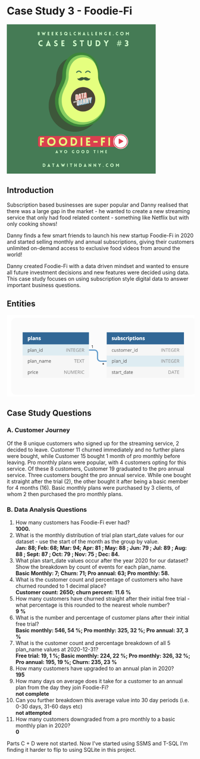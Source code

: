 # Case Study 3 - Foodie-Fi
<img src = 'https://github.com/lion-star-gold/8-week-SQL-challenge/blob/main/Case%20Study%203%20-%20Foodie-Fi/main_image.png' width = '400'>

## Introduction
Subscription based businesses are super popular and Danny realised that there was a large gap in the market - he wanted to create a new streaming service that only had food related content - something like Netflix but with only cooking shows!

Danny finds a few smart friends to launch his new startup Foodie-Fi in 2020 and started selling monthly and annual subscriptions, giving their customers unlimited on-demand access to exclusive food videos from around the world!

Danny created Foodie-Fi with a data driven mindset and wanted to ensure all future investment decisions and new features were decided using data. This case study focuses on using subscription style digital data to answer important business questions.

## Entities
<img src = 'https://github.com/lion-star-gold/8-week-SQL-challenge/blob/main/Case%20Study%203%20-%20Foodie-Fi/entities.PNG'>

## Case Study Questions
### A. Customer Journey
Of the 8 unique customers who signed up for the streaming service, 2 decided to leave. Customer 11 churned immediately and no further plans were bought, while Customer 15 bought 1 month of pro monthly before leaving.
Pro monthly plans were popular, with 4 customers opting for this service. Of these 8 customers, Customer 19 graduated to the pro annual service. Three customers bought the pro annual service. While one bought it straight after the trial (2), the other bought it after being a basic member for 4 months (16).
Basic monthly plans were purchased by 3 clients, of whom 2 then purchased the pro monthly plans.
### B. Data Analysis Questions
1. How many customers has Foodie-Fi ever had?
<br><b>1000.</b>
2. What is the monthly distribution of trial plan start_date values for our dataset - use the start of the month as the group by value.
<br><b>Jan: 88; Feb: 68; Mar: 94; Apr: 81 ; May: 88 ; Jun: 79 ; Jul: 89 ; Aug: 88 ; Sept: 87 ; Oct: 79 ; Nov: 75 ; Dec: 84.</b>
3. What plan start_date values occur after the year 2020 for our dataset? Show the breakdown by count of events for each plan_name.<br><b>Basic Monthly: 7; Churn: 71; Pro annual: 63; Pro monthly: 58.</b>
4. What is the customer count and percentage of customers who have churned rounded to 1 decimal place?<br><b>Customer count: 2650; churn percent: 11.6 %</b>
5. How many customers have churned straight after their initial free trial - what percentage is this rounded to the nearest whole number?<br><b>9 %</b>
6. What is the number and percentage of customer plans after their initial free trial?<br><b>Basic monthly: 546, 54 %; Pro monthly: 325, 32 %; Pro annual: 37, 3 %</b>
7. What is the customer count and percentage breakdown of all 5 plan_name values at 2020-12-31?<br><b>Free trial: 19, 1 %; Basic monthly: 224, 22 %; Pro monthly: 326, 32 %; Pro annual: 195, 19 %; Churn: 235, 23 %</b>
8. How many customers have upgraded to an annual plan in 2020?<br><b>195</b>
9. How many days on average does it take for a customer to an annual plan from the day they join Foodie-Fi?<br><b>not complete</b>
10. Can you further breakdown this average value into 30 day periods (i.e. 0-30 days, 31-60 days etc)<br><b>not attempted</b>
11. How many customers downgraded from a pro monthly to a basic monthly plan in 2020?<br><b>0</b>


Parts C + D were not started. Now I've started using SSMS and T-SQL I'm finding it harder to flip to using SQLite in this project.
